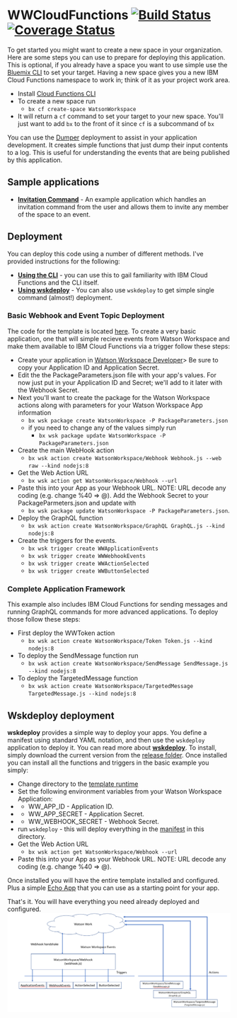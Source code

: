 # WWCloudFunctions [![Build Status](https://travis-ci.org/ScottChapman/WWCloudFunctions.svg?branch=master)](https://travis-ci.org/ScottChapman/WWCloudFunctions) [![Coverage Status](https://coveralls.io/repos/github/ScottChapman/WWCloudFunctions/badge.svg)](https://coveralls.io/github/ScottChapman/WWCloudFunctions)

To get started you might want to create a new space in your organization. Here are some steps you can use to prepare for deploying this application. This is optional, if you already have a space you want to use simple use the [Bluemix CLI](https://console.bluemix.net/docs/cli/reference/bluemix_cli/get_started.html#getting-started) to set your target. Having a new space gives you a new IBM Cloud Functions namespace to work in; think of it as your project work area.
- Install [Cloud Functions CLI](https://console.bluemix.net/openwhisk/learn/cli)
- To create a new space run
  - `bx cf create-space WatsonWorkspace`
- It will return a `cf` command to set your target to your new space. You'll just want to add `bx` to the front of it since `cf` is a subcommand of `bx`

You can use the [Dumper](samples/Dumper) deployment to assist in your application development. It creates simple functions that just dump their input contents to a log. This is useful for understanding the events that are being published by this application.

## Sample applications
- [**Invitation Command**](samples/InviteCommand) - An example application which handles an invitation command from the user and allows them to invite any member of the space to an event.

## Deployment
You can deploy this code using a number of different methods. I've provided instructions for the following:
- [**Using the CLI**](#basic-webhook-and-event-topic-deployment) - you can use this to gail familiarity with IBM Cloud Functions and the CLI itself.
- [**Using wskdeploy**](#wskdeploy-deployment) - You can also use `wskdeploy` to get simple single command (almost!) deployment.

### Basic Webhook and Event Topic Deployment
The code for the template is located [here](runtimes/nodejs). To create a very basic application, one that will simple recieve events from Watson Workspace and make them available to IBM Cloud Functions via a trigger follow these steps:
- Create your application in [Watson Workspace Developer](https://developer.watsonwork.ibm.com/apps)> Be sure to copy your Application ID and Application Secret.
- Edit the the PackageParameters.json file with your app's values. For now just put in your Application ID and Secret; we'll add to it later with the Webhook Secret.
- Next you'll want to create the package for the Watson Workspace actions along with parameters for your Watson Workspace App information
  - `bx wsk package create WatsonWorkspace -P PackageParameters.json`
  - if you need to change any of the values simply run
    - `bx wsk package update WatsonWorkspace -P PackageParameters.json`
- Create the main WebHook action
  - `bx wsk action create WatsonWorkspace/Webhook Webhook.js --web raw --kind nodejs:8`
- Get the Web Action URL
  - `bx wsk action get WatsonWorkspace/Webhook --url`
- Paste this into your App as your Webhook URL. NOTE: URL decode any coding (e.g. change %40 => @). Add the Webhook Secret to your PackageParmeters.json and update with
  - `bx wsk package update WatsonWorkspace -P PackageParameters.json`.
- Deploy the GraphQL function
  - `bx wsk action create WatsonWorkspace/GraphQL GraphQL.js --kind nodejs:8`
- Create the triggers for the events.
  - `bx wsk trigger create WWApplicationEvents`
  - `bx wsk trigger create WWWebhookEvents`
  - `bx wsk trigger create WWActionSelected`
  - `bx wsk trigger create WWButtonSelected`

### Complete Application Framework
This example also includes IBM Cloud Functions for sending messages and running GraphQL commands for more advanced applications. To deploy those follow these steps:
- First deploy the WWToken action
  - `bx wsk action create WatsonWorkspace/Token Token.js --kind nodejs:8`
- To deploy the SendMessage function run
  - `bx wsk action create WatsonWorkspace/SendMessage SendMessage.js --kind nodejs:8`
- To deploy the TargetedMessage function
  - `bx wsk action create WatsonWorkspace/TargetedMessage TargetedMessage.js --kind nodejs:8`

## Wskdeploy deployment
**wskdeploy** provides a simple way to deploy your apps. You define a manifest using standard YAML notation, and then use the `wskdeploy` application to deploy it. You can read more about [**wskdeploy**](https://github.com/apache/incubator-openwhisk-wskdeploy). To install, simply download the current version from the [release folder](https://github.com/apache/incubator-openwhisk-wskdeploy/releases).
Once installed you can install all the functions and triggers in the basic example you simply:
- Change directory to the [template runtime](runtimes/nodejs)
- Set the following environment variables from your Watson Workspace Application:
- - WW_APP_ID - Application ID.
- - WW_APP_SECRET - Application Secret.
- - WW_WEBHOOK_SECRET - Webhook Secret.
- run `wskdeploy` - this will deploy everything in the [manifest](runtimes/nodejs/Manifest.yml) in this directory.
- Get the Web Action URL
  - `bx wsk action get WatsonWorkspace/Webhook --url`
- Paste this into your App as your Webhook URL. NOTE: URL decode any coding (e.g. change %40 => @).

Once installed you will have the entire template installed and configured. Plus a simple [Echo App](runtimes/nodejs/Echo.js) that you can use as a starting point for your app.

That's it. You will have everything you need already deployed and configured.
![Framework](Images/Framework.png)
